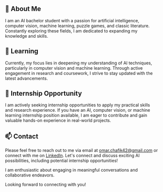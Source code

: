 ## 👀 About Me

I am an AI bachelor student with a passion for artificial intelligence, computer vision, machine learning, puzzle games, and classic literature. Constantly exploring these fields, I am dedicated to expanding my knowledge and skills.

## 🌱 Learning

Currently, my focus lies in deepening my understanding of AI techniques, particularly in computer vision and machine learning. Through active engagement in research and coursework, I strive to stay updated with the latest advancements.

## 💼 Internship Opportunity

I am actively seeking internship opportunities to apply my practical skills and research experience. If you have an AI, computer vision, or machine learning internship position available, I am eager to contribute and gain valuable hands-on experience in real-world projects.

## 📫 Contact

Please feel free to reach out to me via email at [omar.chafik42@gmail.com](mailto:omar.chafik42@gmail.com) or connect with me on [LinkedIn]([https://www.linkedin.com/in/your_profile](https://www.linkedin.com/in/omar-chafik-a3a39627a/)). Let's connect and discuss exciting AI possibilities, including potential internship opportunities!

I am enthusiastic about engaging in meaningful conversations and collaborative endeavors.

Looking forward to connecting with you!
<!---
OmarChafik42/OmarChafik42 is a ✨ special ✨ repository because its `README.md` (this file) appears on your GitHub profile.
You can click the Preview link to take a look at your changes.
--->
